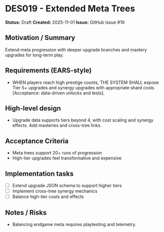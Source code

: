 # DES019 - Extended Meta Trees

**Status:** Draft
**Created:** 2025-11-01
**Issue:** GitHub Issue #19

## Motivation / Summary
Extend meta progression with deeper upgrade branches and mastery upgrades for long-term play.

## Requirements (EARS-style)
- WHEN players reach high prestige counts, THE SYSTEM SHALL expose Tier 5+ upgrades and synergy upgrades with appropriate shard costs [Acceptance: data-driven unlocks and tests].

## High-level design
- Upgrade data supports tiers beyond 4, with cost scaling and synergy effects. Add masteries and cross-tree links.

## Acceptance Criteria
- Meta trees support 20+ runs of progression
- High-tier upgrades feel transformative and expensive

## Implementation tasks
- [ ] Extend upgrade JSON schema to support higher tiers
- [ ] Implement cross-tree synergy mechanics
- [ ] Balance high-tier costs and effects

## Notes / Risks
- Balancing endgame meta requires playtesting and telemetry.
